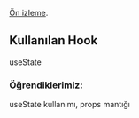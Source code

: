 
[Ön izleme](https://uidesigndaily.com/posts/sketch-birthdays-list-card-widget-day-1042).

## Kullanılan Hook
 useState 

### Öğrendiklerimiz:
useState kullanımı, props mantığı

